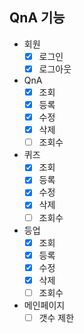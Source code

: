 ## QnA 기능 
- 회원
  - [x] 로그인
  - [x] 로그아웃
- QnA
  - [x] 조회
  - [x] 등록
  - [x] 수정
  - [x] 삭제
  - [ ] 조회수
- 퀴즈
  - [x] 조회
  - [x] 등록
  - [x] 수정
  - [x] 삭제
  - [ ] 조회수
- 등업
  - [x] 조회
  - [x] 등록
  - [x] 수정
  - [x] 삭제
  - [ ] 조회수
- 메인페이지
  - [ ] 갯수 제한